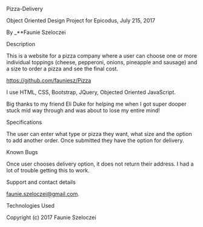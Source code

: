 Pizza-Delivery

Object Oriented Design Project for Epicodus, July 215, 2017

By _**Faunie Szeloczei

Description

This is a website for a pizza company where a user can choose one or more individual toppings (cheese, pepperoni, onions, pineapple and sausage) and a size to order a pizza and see the final cost.

https://github.com/fauniesz/Pizza

I use HTML, CSS, Bootstrap, JQuery, Objected Oriented JavaScript.

Big thanks to my friend Eli Duke for helping me when I got super dooper stuck mid way through and was about to lose my entire mind!

Specifications

The user can enter what type or pizza they want, what size and the option to add another order. Once submitted they have the option for delivery.

Known Bugs

Once user chooses delivery option, it does not return their address. I had a lot of trouble getting this to work.

Support and contact details

faunie.szeloczei@gmail.com.

Technologies Used


Copyright (c) 2017 Faunie Szeloczei
